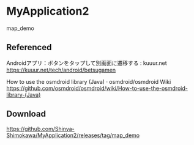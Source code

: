 # MyApplication2
 map_demo
## Referenced
Androidアプリ：ボタンをタップして別画面に遷移する : kuuur.net<br>
https://kuuur.net/tech/android/betsugamen

How to use the osmdroid library (Java) · osmdroid/osmdroid Wiki<br>
https://github.com/osmdroid/osmdroid/wiki/How-to-use-the-osmdroid-library-(Java)

## Download
https://github.com/Shinya-Shimokawa/MyApplication2/releases/tag/map_demo
